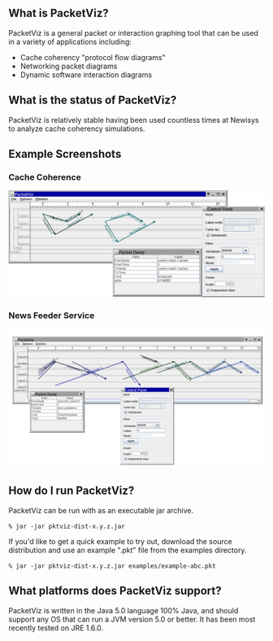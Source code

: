 What is PacketViz?
----

PacketViz is a general packet or interaction graphing tool that can be used in a variety of applications including:

- Cache coherency "protocol flow diagrams"
- Networking packet diagrams
- Dynamic software interaction diagrams

What is the status of PacketViz?
----

PacketViz is relatively stable having been used countless times at Newisys to analyze cache coherency simulations.

Example Screenshots
----

### Cache Coherence

![PacketViz Screenshot](docs/screenshot-cache-coherence.png)

### News Feeder Service

![PacketViz Screenshot](docs/screenshot-news-subscriber.png)

How do I run PacketViz?
----

PacketViz can be run with as an executable jar archive.

    % jar -jar pktviz-dist-x.y.z.jar 

If you'd like to get a quick example to try out, download the source distribution and use an example ".pkt" file from the examples directory.

    % jar -jar pktviz-dist-x.y.z.jar examples/example-abc.pkt

What platforms does PacketViz support?
----

PacketViz is written in the Java 5.0 language 100% Java, and should support any OS that can run a JVM version 5.0 or better.  It has been most recently tested on JRE 1.6.0.
